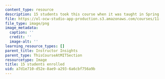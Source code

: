 ```yaml
---
content_type: resource
description: 15 students took this course when it was taught in Spring 2016.
file: https://ol-ocw-studio-app-production.s3.amazonaws.com/courses/11-384-malaysia-sustainable-cities-practicum-spring-2018/a7d1e710d52e8ae9a2936a6cbf756a9b_15.png
file_type: image/png
image_metadata:
  caption: ''
  credit: ''
  image-alt: ''
learning_resource_types: []
parent_title: Instructor Insights
parent_type: ThisCourseAtMITSection
resourcetype: Image
title: 15 students enrolled
uid: a7d1e710-d52e-8ae9-a293-6a6cbf756a9b
---
```

